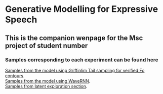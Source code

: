 # Generative Modelling for Expressive Speech


## This is the companion wenpage for the Msc project of **student number**
### Samples corresponding to each experiment can be found here


[Samples from the model using Griffinlim Tail sampling for verified Fo contours](https://d-byrne1.github.io/mscproject/experiment_1a.html).
<br>
[Samples from the model using WaveRNN](https://d-byrne1.github.io/mscproject/experiment_1b.html).
<br>
[Samples from latent exploration section](https://d-byrne1.github.io/mscproject/experiment_1c.html).

